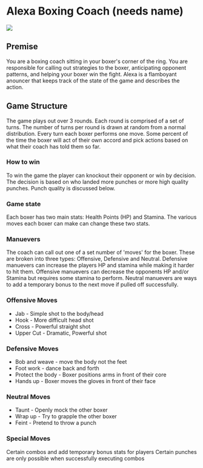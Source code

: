 # Alexa Boxing Coach (needs name)


![](https://snescentral.com/0/9/1/0913/screen03.png)

## Premise

You are a boxing coach sitting in your boxer's corner of the ring. You are responsible for calling out strategies to the boxer, anticipating opponent patterns, and helping your boxer win the fight. Alexa is a flamboyant anouncer that keeps track of the state of the game and describes the action.


## Game Structure

The game plays out over 3 rounds. Each round is comprised of a set of turns. The number of turns per round is drawn at random from a normal distribution. Every turn each boxer performs one move. Some percent of the time the boxer will act of their own accord and pick actions based on what their coach has told them so far.

### How to win

To win the game the player can knockout their opponent or win by decision. The decision is based on who landed more punches or more high quality punches. Punch quality is discussed below.

### Game state

Each boxer has two main stats: Health Points (HP) and Stamina. The various moves each boxer can make can change these two stats. 

### Manuevers

The coach can call out one of a set number of 'moves' for the boxer. These are broken into three types: Offensive, Defensive and Neutral. Defensive manuevers can increase the players HP and stamina while making it harder to hit them. Offensive manuevers can decrease the opponents HP and/or Stamina but requires some stamina to perform. Neutral manuevers are ways to add a temporary bonus to the next move if pulled off successfully.

### Offensive Moves
* Jab - Simple shot to the body/head
* Hook - More difficult head shot 
* Cross - Powerful straight shot
* Upper Cut - Dramatic, Powerful shot

### Defensive Moves
* Bob and weave - move the body not the feet
* Foot work - dance back and forth
* Protect the body - Boxer positions arms in front of their core
* Hands up - Boxer moves the gloves in front of their face

### Neutral Moves
* Taunt - Openly mock the other boxer
* Wrap up - Try to grapple the other boxer
* Feint - Pretend to throw a punch 

### Special Moves
Certain combos and add temporary bonus stats for players 
Certain punches are only possible when successfully executing combos